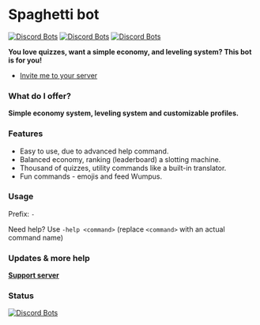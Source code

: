 # Spaghetti bot

[![Discord Bots](https://discordbots.org/api/widget/status/585142238217240577.svg)](https://discordbots.org/bot/585142238217240577) [![Discord Bots](https://top.gg/api/widget/servers/585142238217240577.svg)](https://top.gg/bot/585142238217240577) [![Discord Bots](https://top.gg/api/widget/owner/585142238217240577.svg)](https://top.gg/bot/585142238217240577)

**You love quizzes, want a simple economy, and leveling system? This bot is for you!**

- [Invite me to your server](https://discordapp.com/oauth2/authorize?client_id=585142238217240577&scope=bot&permissions=19520)

### What do I offer?

**Simple economy system, leveling system and customizable profiles.**

### Features

- Easy to use, due to advanced help command.
- Balanced economy, ranking (leaderboard) a slotting machine.
- Thousand of quizzes, utility commands like a built-in translator.
- Fun commands - emojis and feed Wumpus.

### Usage

Prefix: `-`

Need help? Use `-help <command>` (replace `<command>` with an actual command name)

### Updates & more help

**[Support server](https://discord.com/invite/W5Zj3G2)**

### Status

[![Discord Bots](https://discordbots.org/api/widget/585142238217240577.svg)](https://discordbots.org/bot/585142238217240577)